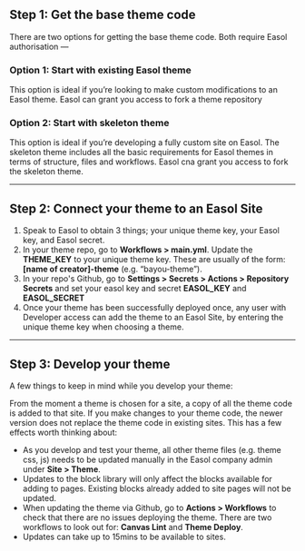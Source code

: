 ## Step 1: Get the base theme code

There are two options for getting the base theme code. Both require Easol authorisation —

### Option 1: Start with existing Easol theme

This option is ideal if you’re looking to make custom modifications to an Easol theme. Easol can grant you access to fork a theme repository

### Option 2: Start with skeleton theme

This option is ideal if you’re developing a fully custom site on Easol. The skeleton theme includes all the basic requirements for Easol themes in terms of structure, files and workflows. Easol cna grant you access to fork the skeleton theme.


---

## Step 2: Connect your theme to an Easol Site

1. Speak to Easol to obtain 3 things; your unique theme key, your Easol key, and Easol secret.
2. In your theme repo, go to **Workflows > main.yml**. Update the **THEME_KEY** to your unique theme key. These are usually of the form: **[name of creator]-theme** (e.g. “bayou-theme”).
3. In your repo's Github, go to **Settings > Secrets > Actions > Repository Secrets** and set your easol key and secret **EASOL_KEY** and **EASOL_SECRET**
4. Once your theme has been successfully deployed once, any user with Developer access can add the theme to an Easol Site, by entering the unique theme key when choosing a theme.


---

## Step 3: Develop your theme

A few things to keep in mind while you develop your theme:

From the moment a theme is chosen for a site, a copy of all the theme code is added to that site. If you make changes to your theme code, the newer version does not replace the theme code in existing sites. This has a few effects worth thinking about: 
- As you develop and test your theme, all other theme files (e.g. theme css, js) needs to be updated manually in the Easol company admin under **Site > Theme**.
- Updates to the block library will only affect the blocks available for adding to pages. Existing blocks already added to site pages will not be updated.
- When updating the theme via Github, go to **Actions > Workflows** to check that there are no issues deploying the theme. There are two workflows to look out for: **Canvas Lint** and **Theme Deploy**. 
- Updates can take up to 15mins to be available to sites.